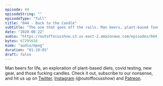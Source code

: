 ```yaml
---
episode: 44
episodeString: ""
episodeType: "full"
title: "044 - Back to the Candle"
subtitle: "The one that goes off the rails. Man beers, plant-based food, covid tests, and candles." 
date: "2020-08-22"
audio: "https://outoffocusshow.s3.us-east-2.amazonaws.com/episodes/044_Back-to-the-Candle.mp3"
bytes: 67295616
mime: "audio/mpeg"
duration: "01:10:05"
draft: false
---
```


Man beers for life, an exploration of plant-based diets, covid testing, new gear, and those fucking candles. 
Check it out, subscribe to our nonsense, and hit us up on [Twitter][twit], [Instagram][insta] (\@outoffocusshow) and [Patreon][patreon].

[twit]: https://twitter.com/outoffocusshow
[insta]: https://instagram.com/outoffocusshow
[patreon]: https://www.patreon.com/outoffocusshow
